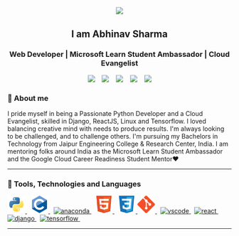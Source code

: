 <p align="center" style="margin-bottom: 0px">
  <img src="https://user-images.githubusercontent.com/63901956/127440552-d30be963-3b1f-4160-b38f-a6f7efac3c80.png" height="200"/>
  <br />
  <h2 align="center">I am Abhinav Sharma</h2>
  <h3 align="center">Web Developer | Microsoft Learn Student Ambassador | Cloud Evangelist </h3>
</p>
<p align="center">
<a href="mailto:abhinavsharma332@gmail.com"><img height="30" src="https://user-images.githubusercontent.com/63901956/127474125-8f29110b-3dc5-4cc5-8da7-dabc3e9be169.png" /></a>&nbsp;&nbsp;&nbsp;
<a href="https://dev.to/abhibhatra"><img height="30" src="https://raw.githubusercontent.com/WaylonWalker/WaylonWalker/main/icon/dev.png"></a>&nbsp;&nbsp;&nbsp;
<a href="https://twitter.com/the_bhatra"><img height="30" src="https://github.com/WaylonWalker/WaylonWalker/blob/main/icon/twitter.png?raw=true"></a>&nbsp;&nbsp;&nbsp;
<a href="https://instagram.com/abhinavsharma._"><img height="30" src="https://github.com/WaylonWalker/WaylonWalker/blob/main/icon/instagram.jpg?raw=true"></a>&nbsp;&nbsp;&nbsp;
<a href="https://www.linkedin.com/in/abhinavsharma0/"><img height="30" src="https://github.com/WaylonWalker/WaylonWalker/blob/main/icon/linkedin.png?raw=true"></a>
</p>

<h3>💬 About me</h3>
<p>
  I pride myself in being a Passionate Python Developer and a Cloud Evangelist, skilled in Django, ReactJS, Linux and Tensorflow. I loved balancing creative mind with needs to produce results. I'm always looking to be challenged, and to challenge others. I'm pursuing my Bachelors in Technology from Jaipur Engineering College & Research Center, India. I am mentoring folks around India as the Microsoft Learn Student Ambassador and the Google Cloud Career Readiness Student Mentor❤
</p>
<hr />
<h3>📱 Tools, Technologies and Languages</h3>
<p><a href="https://www.python.org" targe t="_blank"> <img src="https://raw.githubusercontent.com/devicons/devicon/master/icons/python/python-original.svg" alt="python" width="40" height="40"/> </a>&nbsp;  <a href="https://www.cprogramming.com/" target="_blank"> <img src="https://raw.githubusercontent.com/devicons/devicon/master/icons/c/c-original.svg" alt="c" width="40" height="40"/> </a>&nbsp; <a href="https://www.anaconda.com" target="_blank"> <img src="https://raw.githubusercontent.com/simple-icons/simple-icons/develop/icons/anaconda.svg" alt="anaconda" width="40" height="40"/> </a>&nbsp; <a href="https://html.spec.whatwg.org" target="_blank"> <img src="https://raw.githubusercontent.com/devicons/devicon/master/icons/html5/html5-original.svg" alt="html5" width="40" height="40"/> </a>&nbsp; <a href="https://www.w3.org/Style/CSS/" target="_blank"> <img src="https://raw.githubusercontent.com/devicons/devicon/master/icons/css3/css3-original.svg" alt="css3" width="40" height="40"/> </a><a href="https://git-scm.com" target="_blank"> <img src="https://raw.githubusercontent.com/devicons/devicon/master/icons/git/git-original.svg" alt="git" width="40" height="40"/> </a>&nbsp; <a href="https://code.visualstudio.com/" target="_blank"> <img src="https://upload.wikimedia.org/wikipedia/commons/thumb/9/9a/Visual_Studio_Code_1.35_icon.svg/1200px-Visual_Studio_Code_1.35_icon.svg.png" alt="vscode" width="40" height="40"/> </a>&nbsp; <a href="https://reactjs.org/" target="_blank"> <img src="https://user-images.githubusercontent.com/63901956/127478829-0da87f8c-3c71-4819-bf0f-41b2789ae65e.png" alt="react" width="40" height="40"/> </a>&nbsp; <a href="https://www.djangoproject.com/" target="_blank"> <img src="https://user-images.githubusercontent.com/63901956/127479160-72635c23-ed27-4dd6-8087-b3e2d393543e.png" alt="django" width="40" height="40"/> </a>&nbsp; <a href="https://www.tensorflow.org/" target="_blank"> <img src="https://user-images.githubusercontent.com/63901956/127479552-2879c519-8e94-476f-a7cd-ce183c08187a.png" alt="tensorflow" width="40" height="40"/> </a>&nbsp; 
</p>
<hr />
<h3></h3>



<!--
**abhi-bhatra/abhi-bhatra** is a ✨ _special_ ✨ repository because its `README.md` (this file) appears on your GitHub profile.

Here are some ideas to get you started:

- 🔭 I’m currently working on ...
- 🌱 I’m currently learning ...
- 👯 I’m looking to collaborate on ...
- 🤔 I’m looking for help with ...
- 💬 Ask me about ...
- 📫 How to reach me: ...
- 😄 Pronouns: ...
- ⚡ Fun fact: ...
-->
